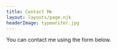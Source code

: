 ```yaml
---
title: Contact Me
layout: layouts/page.njk
headerImage: typewriter.jpg
---
```


You can contact me using the form below.

<div id="wufoo-m1ov9we50jmzyvo">

<script type="text/javascript">var m1ov9we50jmzyvo;(function(d, t) {
var s = d.createElement(t), options = {
'userName':'pdkaizer',
'formHash':'m1ov9we50jmzyvo',
'autoResize':true,
'height':'517',
'async':true,
'host':'wufoo.com',
'header':'hide',
'ssl':true};
s.src = ('https:' == d.location.protocol ? 'https://' : 'http://') + 'secure.wufoo.com/scripts/embed/form.js';
s.onload = s.onreadystatechange = function() {
var rs = this.readyState; if (rs) if (rs != 'complete') if (rs != 'loaded') return;
try { m1ov9we50jmzyvo = new WufooForm();m1ov9we50jmzyvo.initialize(options);m1ov9we50jmzyvo.display(); } catch (e) {}};
var scr = d.getElementsByTagName(t)[0], par = scr.parentNode; par.insertBefore(s, scr);
})(document, 'script');</script>
</div>
